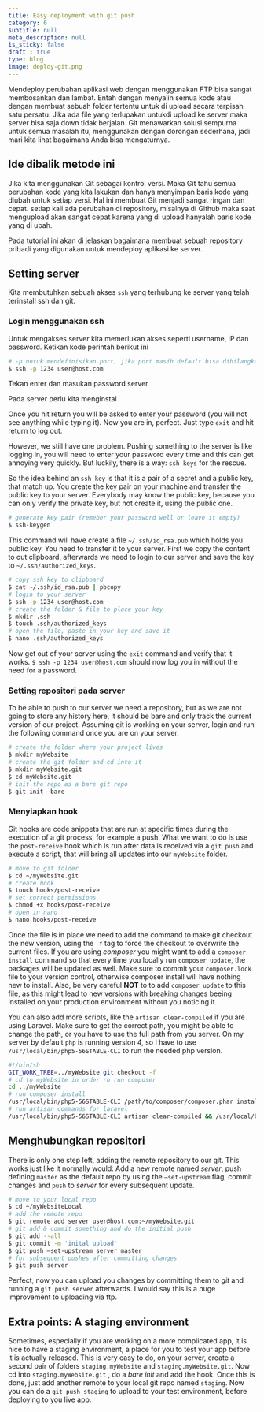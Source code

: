 ```yaml
---
title: Easy deployment with git push
category: 6
subtitle: null
meta_description: null
is_sticky: false
draft : true
type: blog
image: deploy-git.png
---
```


Mendeploy perubahan aplikasi web dengan menggunakan FTP bisa sangat membosankan dan lambat. Entah dengan menyalin semua kode atau dengan membuat sebuah folder tertentu untuk di upload secara terpisah satu persatu. Jika ada file yang terlupakan untukdi upload ke server  maka server bisa saja down tidak berjalan. Git menawarkan solusi sempurna untuk semua masalah itu, menggunakan dengan dorongan sederhana, jadi mari kita lihat bagaimana Anda bisa mengaturnya.
 

## Ide dibalik metode ini

Jika kita menggunakan Git sebagai kontrol versi. Maka Git tahu semua perubahan kode yang kita lakukan dan hanya menyimpan baris kode yang diubah untuk setiap versi. Hal ini membuat Git menjadi sangat ringan dan cepat. setiap kali ada perubahan di repository, misalnya di Github maka saat mengupload akan sangat cepat karena yang di upload hanyalah baris kode yang di ubah.

Pada tutorial ini akan di jelaskan bagaimana membuat sebuah repository pribadi yang digunakan untuk mendeploy aplikasi ke server.


## Setting server

Kita membutuhkan sebuah akses `ssh` yang terhubung ke server yang telah terinstall ssh dan git.

### Login menggunakan ssh

Untuk mengakses server kita memerlukan akses seperti username, IP dan password. Ketikan kode perintah berikut ini

```bash
# -p untuk mendefinisikan port, jika port masih default bisa dihilangkan.
$ ssh -p 1234 user@host.com
```

Tekan enter dan masukan password server 


Pada server perlu kita menginstal


Once you hit return you will be asked to enter your password (you will not see anything while typing it). Now you are in, perfect. Just type `exit` and hit return to log out.

However, we still have one problem. Pushing something to the server is like logging in, you will need to enter your password every time and this can get annoying very quickly. But luckily, there is a way: `ssh keys` for the rescue.

So the idea behind an `ssh key` is that it is a pair of a secret and a public key, that match up. You create the key pair on your machine and transfer the public key to your server. Everybody may know the public key, because you can only verify the private key, but not create it, using the public one.

```bash
# generate key pair (remeber your password well or leave it empty)
$ ssh-keygen
```

This command will have create a file `~/.ssh/id_rsa.pub` which holds you public key. You need to transfer it to your server. First we copy the content to out clipboard, afterwards we need to login to our server and save the key to `~/.ssh/authorized_keys`.

```bash
# copy ssh key to clipboard
$ cat ~/.ssh/id_rsa.pub | pbcopy
# login to your server
$ ssh -p 1234 user@host.com
# create the folder & file to place your key
$ mkdir .ssh
$ touch .ssh/authorized_keys
# open the file, paste in your key and save it
$ nano .ssh/authorized_keys
```

Now get out of your server using the `exit` command and verify that it works. `$ ssh -p 1234 user@host.com` should now log you in without the need for a password.

### Setting repositori pada server

To be able to push to our server we need a repository, but as we are not going to store any history here, it should be bare and only track the current version of our project. Assuming git is working on your server, login and run the following command once you are on your server.

```bash
# create the folder where your project lives
$ mkdir myWebsite
# create the git folder and cd into it
$ mkdir myWebsite.git
$ cd myWebsite.git
# init the repo as a bare git repo
$ git init —bare
```

### Menyiapkan hook
Git hooks are code snippets that are run at specific times during the execution of a git process, for example a push. What we want to do is use the `post-receive` hook which is run after data is received via a `git push` and execute a script, that will bring all updates into our `myWebsite` folder.

```bash
# move to git folder
$ cd ~/myWebsite.git
# create hook
$ touch hooks/post-receive
# set correct permissions
$ chmod +x hooks/post-receive
# open in nano
$ nano hooks/post-receive
```

Once the file is in place we need to add the command to make git checkout the new version, using the `-f` tag to force the checkout to overwrite the current files. If you are using *composer* you might want to add a `composer install` command so that every time you locally run `composer update`, the packages will be updated as well. Make sure to commit your `composer.lock` file to your version control, otherwise composer install will have nothing new to install. Also, be very careful **NOT** to to add `composer update` to this file, as this might lead to new versions with breaking changes beeing installed on your production environment without you noticing it.

You can also add more scripts, like the `artisan clear-compiled` if you are using Laravel. Make sure to get the correct path, you might be able to change the path, or you have to use the full path from you server. On my server by default `php` is running version 4, so I have to use `/usr/local/bin/php5-56STABLE-CLI` to run the needed php version.

```bash
#!/bin/sh
GIT_WORK_TREE=../myWebsite git checkout -f
# cd to myWebsite in order ro run composer
cd ../myWebsite
# run composer install
/usr/local/bin/php5-56STABLE-CLI /path/to/composer/composer.phar install --no-dev --no-scripts
# run artisan commands for laravel
/usr/local/bin/php5-56STABLE-CLI artisan clear-compiled && /usr/local/bin/php5-56STABLE-CLI artisan optimize
```

## Menghubungkan repositori

There is only one step left, adding the remote repository to our git. This works just like it normally would: Add a new remote named *server*, push defining `master` as the default repo by using the `—set-upstream` flag, commit changes and `push` to *server* for every subsequent update.

```bash
# move to your local repo
$ cd ~/myWebsiteLocal
# add the remote repo
$ git remote add server user@host.com:~/myWebsite.git
# git add & commit something and do the initial push
$ git add --all
$ git commit -m 'inital upload'
$ git push —set-upstream server master
# for subsequent pushes after committing changes
$ git push server
```

Perfect, now you can upload you changes by committing them to *git* and running a `git push server` afterwards. I would say this is a huge improvement to uploading via ftp.

## Extra points: A staging environment
Sometimes, especially if you are working on a more complicated app, it is nice to have a staging environment, a place for you to test your app before it is actually released. This is very easy to do, on your server, create a second pair of folders `staging.myWebsite` and `staging.myWebsite.git`. Now cd into `staging.myWebsite.git` , do a *bare init* and add the hook. Once this is done, just add another remote to your local git repo named `staging`. Now you can do a `git push staging` to upload to your test environment, before deploying to you live app.
